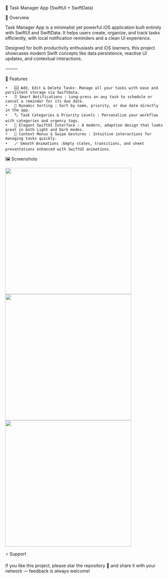 📝 Task Manager App (SwiftUI + SwiftData)

🌟 Overview

Task Manager App is a minimalist yet powerful iOS application built entirely with SwiftUI and SwiftData.
It helps users create, organize, and track tasks efficiently, with local notification reminders and a clean UI experience.

Designed for both productivity enthusiasts and iOS learners, this project showcases modern Swift concepts like data persistence, reactive UI updates, and contextual interactions.


⸻

🧩 Features

	•	🆕 Add, Edit & Delete Tasks: Manage all your tasks with ease and persistent storage via SwiftData.
	•	⏰ Smart Notifications : Long-press on any task to schedule or cancel a reminder for its due date.
	•	🧠 Dynamic Sorting : Sort by name, priority, or due date directly in the app.
	•	🏷️ Task Categories & Priority Levels : Personalize your workflow with categories and urgency tags.
	•	🎨 Elegant SwiftUI Interface : A modern, adaptive design that looks great in both Light and Dark modes.
	•	💬 Context Menus & Swipe Gestures : Intuitive interactions for managing tasks quickly.
	•	🪄 Smooth Animations :Empty states, transitions, and sheet presentations enhanced with SwiftUI animations.

🖼️ Screenshots

<img src="https://github.com/user-attachments/assets/bb7342fa-fc8d-4647-b714-b36e22fb667b" width="400">
<img src="https://github.com/user-attachments/assets/26e3e1b8-2594-43a6-a0e9-7e99fbb10f29" width="400">
<img src="https://github.com/user-attachments/assets/5ed6663c-b756-43cb-8b58-210d4137f0b7" width="400">



⭐️ Support

If you like this project, please star the repository 🌟
and share it with your network — feedback is always welcome!
